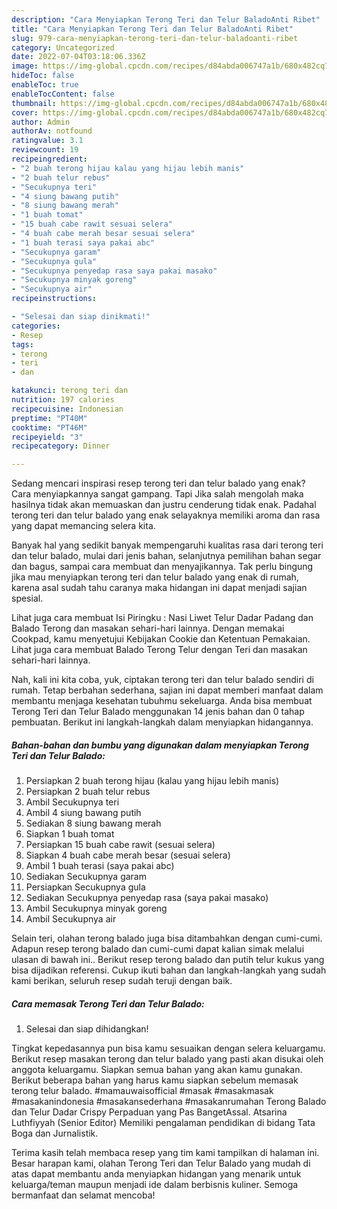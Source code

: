 ```yaml
---
description: "Cara Menyiapkan Terong Teri dan Telur BaladoAnti Ribet"
title: "Cara Menyiapkan Terong Teri dan Telur BaladoAnti Ribet"
slug: 979-cara-menyiapkan-terong-teri-dan-telur-baladoanti-ribet
category: Uncategorized
date: 2022-07-04T03:18:06.336Z
image: https://img-global.cpcdn.com/recipes/d84abda006747a1b/680x482cq70/terong-teri-dan-telur-balado-foto-resep-utama.jpg
hideToc: false
enableToc: true
enableTocContent: false
thumbnail: https://img-global.cpcdn.com/recipes/d84abda006747a1b/680x482cq70/terong-teri-dan-telur-balado-foto-resep-utama.jpg
cover: https://img-global.cpcdn.com/recipes/d84abda006747a1b/680x482cq70/terong-teri-dan-telur-balado-foto-resep-utama.jpg
author: Admin
authorAv: notfound
ratingvalue: 3.1
reviewcount: 19
recipeingredient:
- "2 buah terong hijau kalau yang hijau lebih manis"
- "2 buah telur rebus"
- "Secukupnya teri"
- "4 siung bawang putih"
- "8 siung bawang merah"
- "1 buah tomat"
- "15 buah cabe rawit sesuai selera"
- "4 buah cabe merah besar sesuai selera"
- "1 buah terasi saya pakai abc"
- "Secukupnya garam"
- "Secukupnya gula"
- "Secukupnya penyedap rasa saya pakai masako"
- "Secukupnya minyak goreng"
- "Secukupnya air"
recipeinstructions:

- "Selesai dan siap dinikmati!"
categories:
- Resep
tags:
- terong
- teri
- dan

katakunci: terong teri dan 
nutrition: 197 calories
recipecuisine: Indonesian
preptime: "PT40M"
cooktime: "PT46M"
recipeyield: "3"
recipecategory: Dinner

---
```



Sedang mencari inspirasi resep terong teri dan telur balado yang enak? Cara menyiapkannya sangat gampang. Tapi Jika salah mengolah maka hasilnya tidak akan memuaskan dan justru cenderung tidak enak. Padahal terong teri dan telur balado yang enak selayaknya memiliki aroma dan rasa yang dapat memancing selera kita.


Banyak hal yang sedikit banyak mempengaruhi kualitas rasa dari terong teri dan telur balado, mulai dari jenis bahan, selanjutnya pemilihan bahan segar dan bagus, sampai cara membuat dan menyajikannya. Tak perlu bingung jika mau menyiapkan terong teri dan telur balado yang enak di rumah, karena asal sudah tahu caranya maka hidangan ini dapat menjadi sajian spesial.

Lihat juga cara membuat Isi Piringku : Nasi Liwet Telur Dadar Padang dan Balado Terong dan masakan sehari-hari lainnya. Dengan memakai Cookpad, kamu menyetujui Kebijakan Cookie dan Ketentuan Pemakaian. Lihat juga cara membuat Balado Terong Telur dengan Teri dan masakan sehari-hari lainnya.


Nah, kali ini kita coba, yuk, ciptakan terong teri dan telur balado sendiri di rumah. Tetap berbahan sederhana, sajian ini dapat memberi manfaat dalam membantu menjaga kesehatan tubuhmu sekeluarga. Anda bisa membuat Terong Teri dan Telur Balado menggunakan 14 jenis bahan dan 0 tahap pembuatan. Berikut ini langkah-langkah dalam menyiapkan hidangannya.

<!--inarticleads1-->

##### Bahan-bahan dan bumbu yang digunakan dalam menyiapkan Terong Teri dan Telur Balado:

1. Persiapkan 2 buah terong hijau (kalau yang hijau lebih manis)
1. Persiapkan 2 buah telur rebus
1. Ambil Secukupnya teri
1. Ambil 4 siung bawang putih
1. Sediakan 8 siung bawang merah
1. Siapkan 1 buah tomat
1. Persiapkan 15 buah cabe rawit (sesuai selera)
1. Siapkan 4 buah cabe merah besar (sesuai selera)
1. Ambil 1 buah terasi (saya pakai abc)
1. Sediakan Secukupnya garam
1. Persiapkan Secukupnya gula
1. Sediakan Secukupnya penyedap rasa (saya pakai masako)
1. Ambil Secukupnya minyak goreng
1. Ambil Secukupnya air


Selain teri, olahan terong balado juga bisa ditambahkan dengan cumi-cumi. Adapun resep terong balado dan cumi-cumi dapat kalian simak melalui ulasan di bawah ini.. Berikut resep terong balado dan putih telur kukus yang bisa dijadikan referensi. Cukup ikuti bahan dan langkah-langkah yang sudah kami berikan, seluruh resep sudah teruji dengan baik. 

<!--inarticleads2-->

##### Cara memasak Terong Teri dan Telur Balado:


1. Selesai dan siap dihidangkan!

Tingkat kepedasannya pun bisa kamu sesuaikan dengan selera keluargamu. Berikut resep masakan terong dan telur balado yang pasti akan disukai oleh anggota keluargamu. Siapkan semua bahan yang akan kamu gunakan. Berikut beberapa bahan yang harus kamu siapkan sebelum memasak terong telur balado. #mamauwaisofficial #masak #masakmasak #masakanindonesia #masakansederhana #masakanrumahan Terong Balado dan Telur Dadar Crispy Perpaduan yang Pas BangetAssal. Atsarina Luthfiyyah (Senior Editor) Memiliki pengalaman pendidikan di bidang Tata Boga dan Jurnalistik. 

Terima kasih telah membaca resep yang tim kami tampilkan di halaman ini. Besar harapan kami, olahan Terong Teri dan Telur Balado yang mudah di atas dapat membantu anda menyiapkan hidangan yang menarik untuk keluarga/teman maupun menjadi ide dalam berbisnis kuliner. Semoga bermanfaat dan selamat mencoba!
